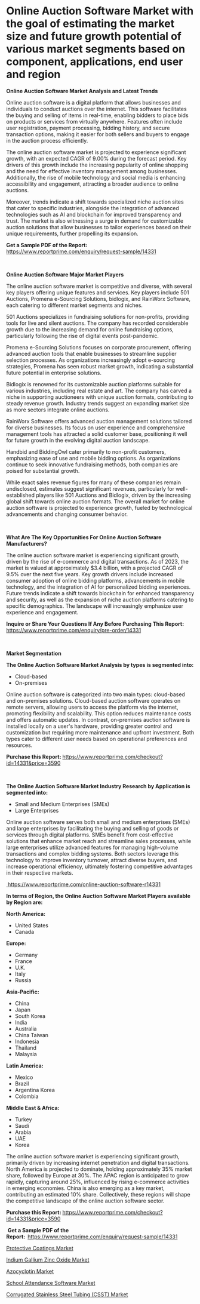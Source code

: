 <p><h1>Online Auction Software Market with the goal of estimating the market size and future growth potential of various market segments based on component, applications, end user and region</h1></p><p><strong>Online Auction Software Market Analysis and Latest Trends</strong></p>
<p><p>Online auction software is a digital platform that allows businesses and individuals to conduct auctions over the internet. This software facilitates the buying and selling of items in real-time, enabling bidders to place bids on products or services from virtually anywhere. Features often include user registration, payment processing, bidding history, and secure transaction options, making it easier for both sellers and buyers to engage in the auction process efficiently.</p><p>The online auction software market is projected to experience significant growth, with an expected CAGR of 9.00% during the forecast period. Key drivers of this growth include the increasing popularity of online shopping and the need for effective inventory management among businesses. Additionally, the rise of mobile technology and social media is enhancing accessibility and engagement, attracting a broader audience to online auctions.</p><p>Moreover, trends indicate a shift towards specialized niche auction sites that cater to specific industries, alongside the integration of advanced technologies such as AI and blockchain for improved transparency and trust. The market is also witnessing a surge in demand for customizable auction solutions that allow businesses to tailor experiences based on their unique requirements, further propelling its expansion.</p></p>
<p><strong>Get a Sample PDF of the Report:&nbsp;</strong> <a href="https://www.reportprime.com/enquiry/request-sample/14331">https://www.reportprime.com/enquiry/request-sample/14331</a></p>
<p>&nbsp;</p>
<p><strong>Online Auction Software Major Market Players</strong></p>
<p><p>The online auction software market is competitive and diverse, with several key players offering unique features and services. Key players include 501 Auctions, Promena e-Sourcing Solutions, bidlogix, and RainWorx Software, each catering to different market segments and niches.</p><p>501 Auctions specializes in fundraising solutions for non-profits, providing tools for live and silent auctions. The company has recorded considerable growth due to the increasing demand for online fundraising options, particularly following the rise of digital events post-pandemic.</p><p>Promena e-Sourcing Solutions focuses on corporate procurement, offering advanced auction tools that enable businesses to streamline supplier selection processes. As organizations increasingly adopt e-sourcing strategies, Promena has seen robust market growth, indicating a substantial future potential in enterprise solutions.</p><p>Bidlogix is renowned for its customizable auction platforms suitable for various industries, including real estate and art. The company has carved a niche in supporting auctioneers with unique auction formats, contributing to steady revenue growth. Industry trends suggest an expanding market size as more sectors integrate online auctions.</p><p>RainWorx Software offers advanced auction management solutions tailored for diverse businesses. Its focus on user experience and comprehensive management tools has attracted a solid customer base, positioning it well for future growth in the evolving digital auction landscape.</p><p>Handbid and BiddingOwl cater primarily to non-profit customers, emphasizing ease of use and mobile bidding options. As organizations continue to seek innovative fundraising methods, both companies are poised for substantial growth.</p><p>While exact sales revenue figures for many of these companies remain undisclosed, estimates suggest significant revenues, particularly for well-established players like 501 Auctions and Bidlogix, driven by the increasing global shift towards online auction formats. The overall market for online auction software is projected to experience growth, fueled by technological advancements and changing consumer behavior.</p></p>
<p>&nbsp;</p>
<p><strong>What Are The Key Opportunities For Online Auction Software Manufacturers?</strong></p>
<p><p>The online auction software market is experiencing significant growth, driven by the rise of e-commerce and digital transactions. As of 2023, the market is valued at approximately $3.4 billion, with a projected CAGR of 9.5% over the next five years. Key growth drivers include increased consumer adoption of online bidding platforms, advancements in mobile technology, and the integration of AI for personalized bidding experiences. Future trends indicate a shift towards blockchain for enhanced transparency and security, as well as the expansion of niche auction platforms catering to specific demographics. The landscape will increasingly emphasize user experience and engagement.</p></p>
<p><strong>Inquire or Share Your Questions If Any Before Purchasing This Report:</strong> <a href="https://www.reportprime.com/enquiry/pre-order/14331">https://www.reportprime.com/enquiry/pre-order/14331</a></p>
<p>&nbsp;</p>
<p><strong>Market Segmentation</strong></p>
<p><strong>The Online Auction Software Market Analysis by types is segmented into:</strong></p>
<p><ul><li>Cloud-based</li><li>On-premises</li></ul></p>
<p><p>Online auction software is categorized into two main types: cloud-based and on-premises solutions. Cloud-based auction software operates on remote servers, allowing users to access the platform via the internet, promoting flexibility and scalability. This option reduces maintenance costs and offers automatic updates. In contrast, on-premises auction software is installed locally on a user's hardware, providing greater control and customization but requiring more maintenance and upfront investment. Both types cater to different user needs based on operational preferences and resources.</p></p>
<p><strong>Purchase this Report:&nbsp;</strong><a href="https://www.reportprime.com/checkout?id=14331&price=3590">https://www.reportprime.com/checkout?id=14331&price=3590</a></p>
<p>&nbsp;</p>
<p><strong>The Online Auction Software Market Industry Research by Application is segmented into:</strong></p>
<p><ul><li>Small and Medium Enterprises (SMEs)</li><li>Large Enterprises</li></ul></p>
<p><p>Online auction software serves both small and medium enterprises (SMEs) and large enterprises by facilitating the buying and selling of goods or services through digital platforms. SMEs benefit from cost-effective solutions that enhance market reach and streamline sales processes, while large enterprises utilize advanced features for managing high-volume transactions and complex bidding systems. Both sectors leverage this technology to improve inventory turnover, attract diverse buyers, and increase operational efficiency, ultimately fostering competitive advantages in their respective markets.</p></p>
<p><a href="https://www.reportprime.com/online-auction-software-r14331">&nbsp;https://www.reportprime.com/online-auction-software-r14331</a></p>
<p><strong>In terms of Region, the Online Auction Software Market Players available by Region are:</strong></p>
<p>
    <p> <strong> North America: </strong>
        <ul>
            <li>United States</li>
            <li>Canada</li>
        </ul>
        </p> 
    <p> <strong> Europe: </strong>
        <ul>
            <li>Germany</li>
            <li>France</li>
            <li>U.K.</li>
            <li>Italy</li>
            <li>Russia</li>
        </ul>
        </p> 
    <p> <strong> Asia-Pacific: </strong>
        <ul>
            <li>China</li>
            <li>Japan</li>
            <li>South Korea</li>
            <li>India</li>
            <li>Australia</li>
            <li>China Taiwan</li>
            <li>Indonesia</li>
            <li>Thailand</li>
            <li>Malaysia</li>
        </ul>
        </p> 
    <p> <strong> Latin America: </strong>
        <ul>
            <li>Mexico</li>
            <li>Brazil</li>
            <li>Argentina Korea</li>
            <li>Colombia</li>
        </ul>
        </p> 
    <p> <strong> Middle East & Africa: </strong>
        <ul>
            <li>Turkey</li>
            <li>Saudi</li>
            <li>Arabia</li>
            <li>UAE</li>
            <li>Korea</li>
        </ul>
    </p>
    </p>
<p><p>The online auction software market is experiencing significant growth, primarily driven by increasing internet penetration and digital transactions. North America is projected to dominate, holding approximately 35% market share, followed by Europe at 30%. The APAC region is anticipated to grow rapidly, capturing around 25%, influenced by rising e-commerce activities in emerging economies. China is also emerging as a key market, contributing an estimated 10% share. Collectively, these regions will shape the competitive landscape of the online auction software sector.</p></p>
<p><strong>Purchase this Report: </strong><a href="https://www.reportprime.com/checkout?id=14331&price=3590">https://www.reportprime.com/checkout?id=14331&price=3590</a></p>
<p>&nbsp;<strong>Get a Sample PDF of the Report:&nbsp;&nbsp;</strong><a href="https://www.reportprime.com/enquiry/request-sample/14331">https://www.reportprime.com/enquiry/request-sample/14331</a></p>
<p><strong></strong></p>
<p><p><a href="https://www.linkedin.com/pulse/global-protective-coatings-market-share-growth-opportunities-mzhzc?trackingId=3OtB2RI3SD6UnWdoCb7tPg%3D%3D">Protective Coatings Market</a></p><p><a href="https://www.linkedin.com/pulse/indium-gallium-zinc-oxide-market-trends-focusing-insight-forecast-0ypdc?trackingId=YK6rIDb0Sj6DTxikXj1Bww%3D%3D">Indium Gallium Zinc Oxide Market</a></p><p><a href="https://issuu.com/reportprime-2/docs/azocyclotin-market-size-2030.pptx_f1228cbbec1c23">Azocyclotin Market</a></p><p><a href="https://github.com/NancyAlvarado586/Market-Research-Report-List-1/blob/main/school-attendance-software-market.md">School Attendance Software Market</a></p><p><a href="https://medium.com/@kaceyrath_40350/the-corrugated-stainless-steel-tubing-csst-market-insights-report-offers-an-in-depth-and-04461658d0e1">Corrugated Stainless Steel Tubing (CSST) Market</a></p></p>